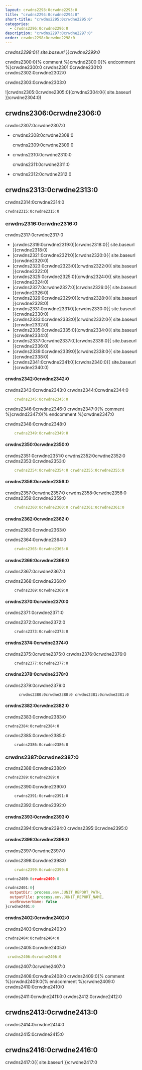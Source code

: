 ```yaml
---
layout: crwdns2293:0crwdne2293:0
title: "crwdns2294:0crwdne2294:0"
short-title: "crwdns2295:0crwdne2295:0"
categories:
  - crwdns2296:0crwdne2296:0
description: "crwdns2297:0crwdne2297:0"
order: crwdns2298:0crwdne2298:0
---
```

*crwdns2299:0{{ site.baseurl }}crwdne2299:0*

crwdns2300:0{% comment %}crwdnd2300:0{% endcomment %}crwdne2300:0 crwdns2301:0crwdne2301:0 crwdns2302:0crwdne2302:0

crwdns2303:0crwdne2303:0

![crwdns2305:0crwdne2305:0](crwdns2304:0{{ site.baseurl }}crwdne2304:0)

## crwdns2306:0crwdne2306:0

crwdns2307:0crwdne2307:0

* crwdns2308:0crwdne2308:0

    crwdns2309:0crwdne2309:0
    

* crwdns2310:0crwdne2310:0

    crwdns2311:0crwdne2311:0
    

* crwdns2312:0crwdne2312:0 

## crwdns2313:0crwdne2313:0

crwdns2314:0crwdne2314:0

    crwdns2315:0crwdne2315:0
    

### crwdns2316:0crwdne2316:0

crwdns2317:0crwdne2317:0

* [crwdns2319:0crwdne2319:0](crwdns2318:0{{ site.baseurl }}crwdne2318:0)
* [crwdns2321:0crwdne2321:0](crwdns2320:0{{ site.baseurl }}crwdne2320:0)
* [crwdns2323:0crwdne2323:0](crwdns2322:0{{ site.baseurl }}crwdne2322:0)
* [crwdns2325:0crwdne2325:0](crwdns2324:0{{ site.baseurl }}crwdne2324:0)
* [crwdns2327:0crwdne2327:0](crwdns2326:0{{ site.baseurl }}crwdne2326:0)
* [crwdns2329:0crwdne2329:0](crwdns2328:0{{ site.baseurl }}crwdne2328:0)
* [crwdns2331:0crwdne2331:0](crwdns2330:0{{ site.baseurl }}crwdne2330:0)
* [crwdns2333:0crwdne2333:0](crwdns2332:0{{ site.baseurl }}crwdne2332:0)
* [crwdns2335:0crwdne2335:0](crwdns2334:0{{ site.baseurl }}crwdne2334:0)
* [crwdns2337:0crwdne2337:0](crwdns2336:0{{ site.baseurl }}crwdne2336:0)
* [crwdns2339:0crwdne2339:0](crwdns2338:0{{ site.baseurl }}crwdne2338:0)
* [crwdns2341:0crwdne2341:0](crwdns2340:0{{ site.baseurl }}crwdne2340:0)

#### crwdns2342:0crwdne2342:0

crwdns2343:0crwdne2343:0 crwdns2344:0crwdne2344:0

```yaml
    crwdns2345:0crwdne2345:0
```

crwdns2346:0crwdne2346:0 crwdns2347:0{% comment %}crwdnd2347:0{% endcomment %}crwdne2347:0

crwdns2348:0crwdne2348:0

```yaml
    crwdns2349:0crwdne2349:0      
```

#### crwdns2350:0crwdne2350:0

crwdns2351:0crwdne2351:0 crwdns2352:0crwdne2352:0 crwdns2353:0crwdne2353:0

```yaml
    crwdns2354:0crwdne2354:0 crwdns2355:0crwdne2355:0         
```

#### <a name="gradle-junit-results"></a>crwdns2356:0crwdne2356:0

crwdns2357:0crwdne2357:0 crwdns2358:0crwdne2358:0 crwdns2359:0crwdne2359:0

```yaml
    crwdns2360:0crwdne2360:0 crwdns2361:0crwdne2361:0         
```

#### <a name="mochajs"></a>crwdns2362:0crwdne2362:0

crwdns2363:0crwdne2363:0

crwdns2364:0crwdne2364:0

```yaml
    crwdns2365:0crwdne2365:0          
```

#### <a name="ava"></a>crwdns2366:0crwdne2366:0

crwdns2367:0crwdne2367:0

crwdns2368:0crwdne2368:0

        crwdns2369:0crwdne2369:0          
    

#### crwdns2370:0crwdne2370:0

crwdns2371:0crwdne2371:0

crwdns2372:0crwdne2372:0

        crwdns2373:0crwdne2373:0          
    

#### crwdns2374:0crwdne2374:0

crwdns2375:0crwdne2375:0 crwdns2376:0crwdne2376:0

        crwdns2377:0crwdne2377:0          
    

#### crwdns2378:0crwdne2378:0

crwdns2379:0crwdne2379:0

          crwdns2380:0crwdne2380:0 crwdns2381:0crwdne2381:0    
    

#### crwdns2382:0crwdne2382:0

crwdns2383:0crwdne2383:0

    crwdns2384:0crwdne2384:0
    

crwdns2385:0crwdne2385:0

        crwdns2386:0crwdne2386:0
    

### crwdns2387:0crwdne2387:0

crwdns2388:0crwdne2388:0

    crwdns2389:0crwdne2389:0
    

crwdns2390:0crwdne2390:0

        crwdns2391:0crwdne2391:0
    

crwdns2392:0crwdne2392:0

#### crwdns2393:0crwdne2393:0

crwdns2394:0crwdne2394:0 crwdns2395:0crwdne2395:0

#### crwdns2396:0crwdne2396:0

crwdns2397:0crwdne2397:0

crwdns2398:0crwdne2398:0

```yaml
    crwdns2399:0crwdne2399:0
```

```javascript
crwdns2400:0crwdne2400:0

crwdns2401:0{
  outputDir: process.env.JUNIT_REPORT_PATH,
  outputFile: process.env.JUNIT_REPORT_NAME,
  useBrowserName: false
}crwdne2401:0
```

#### crwdns2402:0crwdne2402:0

crwdns2403:0crwdne2403:0

    crwdns2404:0crwdne2404:0
    

crwdns2405:0crwdne2405:0

```yaml
 crwdns2406:0crwdne2406:0
```

crwdns2407:0crwdne2407:0

crwdns2408:0crwdne2408:0 crwdns2409:0{% comment %}crwdnd2409:0{% endcomment %}crwdne2409:0 crwdns2410:0crwdne2410:0

crwdns2411:0crwdne2411:0 crwdns2412:0crwdne2412:0

## crwdns2413:0crwdne2413:0

crwdns2414:0crwdne2414:0

crwdns2415:0crwdne2415:0

## crwdns2416:0crwdne2416:0

crwdns2417:0{{ site.baseurl }}crwdne2417:0